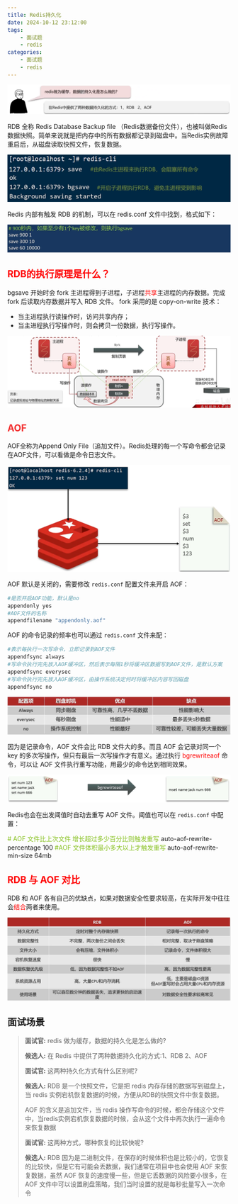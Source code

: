 ```yaml
---
title: Redis持久化
date: 2024-10-12 23:12:00
tags:
    - 面试题
    - redis
categories:
    - 面试题
    - redis
---
```


![](../../../images/面试题/redis/16.png)

RDB 全称 Redis Database Backup file （Redis数据备份文件），也被叫做Redis数据快照。简单来说就是把内存中的所有数据都记录到磁盘中。当Redis实例故障重启后，从磁盘读取快照文件，恢复数据。

![](../../../images/面试题/redis/17.png)

Redis 内部有触发 RDB 的机制，可以在 redis.conf 文件中找到，格式如下：

![](../../../images/面试题/redis/18.png)

## <font style="color:rgb(255, 0, 1);">RDB的执行原理是什么？</font>
bgsave 开始时会 fork 主进程得到子进程，子进程<font style="color:rgb(255, 0, 1);">共享</font>主进程的内存数据。完成 fork 后读取内存数据并写入 RDB 文件。
fork 采用的是 copy-on-write 技术：
- 当主进程执行读操作时，访问共享内存；
- 当主进程执行写操作时，则会拷贝一份数据，执行写操作。

![](../../../images/面试题/redis/19.png)

## <font style="color:rgb(243, 50, 50);">AOF</font>
AOF全称为Append Only File（追加文件）。Redis处理的每一个写命令都会记录在AOF文件，可以看做是命令日志文件。

![](../../../images/面试题/redis/20.png)

AOF 默认是关闭的，需要修改 `redis.conf` 配置文件来开启 AOF：

```makefile
#是否开启AOF功能，默认是no
appendonly yes
#AOF文件的名称
appendfilename "appendonly.aof"
```

AOF 的命令记录的频率也可以通过 `redis.conf` 文件来配：

```makefile
#表示每执行一次写命令，立即记录到AOF文件
appendfsync always
#写命令执行完先放入AOF缓冲区，然后表示每隔1秒将缓冲区数据写到AOF文件，是默认方案
appendfsync everysec
#写命令执行完先放入AOF缓冲区，由操作系统决定何时将缓冲区内容写回磁盘
appendfsync no
```

![](../../../images/面试题/redis/21.png)

因为是记录命令，AOF 文件会比 RDB 文件大的多。而且 AOF 会记录对同一个 key 的多次写操作，但只有最后一次写操作才有意义。通过执行<font style="color:rgb(255, 0, 1);"> bgrewriteaof </font>命令，可以让 AOF 文件执行重写功能，用最少的命令达到相同效果。

![](../../../images/面试题/redis/22.png)

Redis也会在出发阈值时自动去重写 AOF 文件。阈值也可以在 `redis.conf` 中配置：

<font style="color:rgb(135, 193, 32);"># AOF 文件比上次文件 增长超过多少百分比则触发重写</font>
auto-aof-rewrite-percentage 100
<font style="color:rgb(135, 193, 32);">#AOF 文件体积最小多大以上才触发重写</font>
auto-aof-rewrite-min-size 64mb

## <font style="color:rgb(255, 0, 1);">RDB 与 AOF 对比</font>
RDB 和 AOF 各有自己的优缺点，如果对数据安全性要求较高，在实际开发中往往会<font style="color:rgb(255, 0, 1);">结合</font>两者来使用。

![](../../../images/面试题/redis/23.png)

## 面试场景
> **面试官:** redis 做为缓存，数据的持久化是怎么做的?
>
> **候选人:** 在 Redis 中提供了两种数据持久化的方式:1、RDB 2、AOF
> 
> **面试官:** 这两种持久化方式有什么区别呢?
>
> **候选人:** RDB 是一个快照文件，它是把 redis 内存存储的数据写到磁盘上，当 redis 实例宕机恢复数据的时候，方便从RDB的快照文件中恢复数据。
> 
> AOF 的含义是追加文件，当 redis 操作写命令的时候，都会存储这个文件中，当redis实例宕机恢复数据的时候，会从这个文件中再次执行一遍命令来恢复数据
> 
> **面试官:** 这两种方式，哪种恢复的比较快呢?
> 
> **候选人:** RDB 因为是二进制文件，在保存的时候体积也是比较小的，它恢复的比较快，但是它有可能会丢数据，我们通常在项目中也会使用 AOF 来恢复数据，虽然 AOF 恢复的速度慢一些，但是它丢数据的风险要小很多，在 AOF 文件中可以设置刷盘策略，我们当时设置的就是每秒批量写入一次命令
